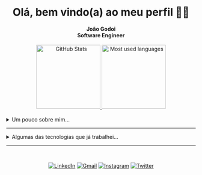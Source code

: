 <h1 align="center"> Olá, bem vindo(a) ao meu perfil 👋🏻 </h1>

<div align="center">
    <b>João Godoi</b>
    <br>
    <b>Software Engineer</b>
    <br>
    <br>
</div>

<div align="center" style="margin:auto">
    <a href="https://github.com/joao-godoi">
        <img height="170em"
            src="https://github-readme-stats.vercel.app/api?username=Joao-Godoi&show_icons=true&hide_border=true&layout=compact&show_icons=true&line_height=24&theme=transparent&title_color=4a86d1&custom_title=GitHub%20Stats"
            alt="GitHub Stats">
    </a>
    <a href="https://github.com/joao-godoi">
        <img height="170em"
            src="https://github-readme-stats.vercel.app/api/top-langs/?username=joao-godoi&langs_count=6&hide_border=true&layout=compact&show_icons=true&line_height=24&theme=transparent&title_color=4a86d1&custom_title=My%20favorite%20languages"
            alt="Most used languages">
    </a>
    <br>
    <br>
</div>

<details closed>
<summary>Um pouco sobre mim...</summary>

---
<div align="center" style="margin:auto">
Sou um estudante de Engenharia de Software e amante da tecnologia!

Tenho experiência com Desenvolvimento de Sistemas e programação web Back-end.

Meus principais conhecimentos em tecnologias são <b>Python</b>, <b>Java</b>, <b>Kotlin</b>, <b>Docker</b> e <b>Kubernetes</b>.
Minhas principais habilidades são projetar APIs, criar testes unitários, contribuir em modelagens de APIs seguindo princípios de design de software, tentar refatorar códigos mal otimizados e fazer documentações.

Atualmente, estou trabalhando como _Desenvolvedor Back-end Pleno_ no time de engenharia da [Geofusion](https://geofusion.com.br/).
</div>
</details>

---

<details closed>
<summary>Algumas das tecnologias que já trabalhei...</summary>
<br>

![Kotlin](https://img.shields.io/badge/Kotlin-0095D5?&style=for-the-badge&logo=kotlin&logoColor=white)
![Python](https://img.shields.io/badge/python-3670A0?style=for-the-badge&logo=python&logoColor=ffdd54)
![Postgres](https://img.shields.io/badge/postgres-%23316192.svg?style=for-the-badge&logo=postgresql&logoColor=white)
![ElasticSearch](https://img.shields.io/badge/-ElasticSearch-005571?style=for-the-badge&logo=elasticsearch)
![Kibana](https://img.shields.io/badge/Kibana-005571?style=for-the-badge&logo=Kibana&logoColor=white)
![FastAPI](https://img.shields.io/badge/FastAPI-005571?style=for-the-badge&logo=fastapi)
![Django](https://img.shields.io/badge/django-%23092E20.svg?style=for-the-badge&logo=django&logoColor=white)
![Swagger](https://img.shields.io/badge/-Swagger-%23Clojure?style=for-the-badge&logo=swagger&logoColor=white)
![Spring](https://img.shields.io/badge/spring-%236DB33F.svg?style=for-the-badge&logo=spring&logoColor=white)
![AWS](https://img.shields.io/badge/AWS-%23FF9900.svg?style=for-the-badge&logo=amazon-aws&logoColor=white)
![Java](https://img.shields.io/badge/java-%23ED8B00.svg?style=for-the-badge&logo=java&logoColor=white)
![Oracle](https://img.shields.io/badge/Oracle-F80000?style=for-the-badge&logo=oracle&logoColor=white)
![DjangoREST](https://img.shields.io/badge/DJANGO-REST-ff1709?style=for-the-badge&logo=django&logoColor=white&color=ff1709&labelColor=gray)
![Flask](https://img.shields.io/badge/flask-%23000.svg?style=for-the-badge&logo=flask&logoColor=white)
![JWT](https://img.shields.io/badge/JWT-black?style=for-the-badge&logo=JSON%20web%20tokens)
![GitLab](https://img.shields.io/badge/gitlab-%23181717.svg?style=for-the-badge&logo=gitlab&logoColor=white)
![Docker](https://img.shields.io/badge/docker-%230db7ed.svg?style=for-the-badge&logo=docker&logoColor=white)
![Kubernetes](https://img.shields.io/badge/kubernetes-%23326ce5.svg?style=for-the-badge&logo=kubernetes&logoColor=white)
</details>

---

<div align="center">
<br>

[![LinkedIn](https://img.shields.io/badge/linkedin-%230077B5.svg?style=for-the-badge&logo=linkedin&logoColor=white)](https://www.linkedin.com/in/joao-godoi/)
[![Gmail](https://img.shields.io/badge/Gmail-D14836?style=for-the-badge&logo=gmail&logoColor=white)](mailto:joaogodoi.dev@gmail.com)
[![Instagram](https://img.shields.io/badge/Instagram-%23E4405F.svg?style=for-the-badge&logo=Instagram&logoColor=white)](https://www.instagram.com/joao__godoi/)
[![Twitter](https://img.shields.io/badge/Twitter-%231DA1F2.svg?style=for-the-badge&logo=Twitter&logoColor=white)](https://twitter.com/joao__godoi)

</div>